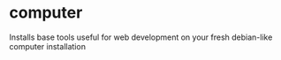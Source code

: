 # computer
Installs base tools useful for web development on your fresh debian-like computer installation
